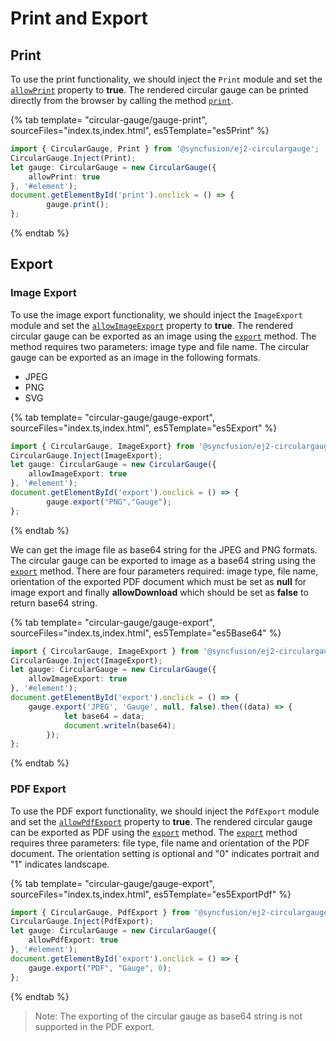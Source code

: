 
# Print and Export

## Print

To use the print functionality, we should inject the `Print` module and set the [`allowPrint`](../api/circular-gauge/#allowprint) property to **true**. The rendered circular gauge can be printed directly from the browser by calling the method [`print`](../api/circular-gauge/#print).

<!-- markdownlint-disable MD036 -->

{% tab template= "circular-gauge/gauge-print", sourceFiles="index.ts,index.html", es5Template="es5Print" %}

```typescript
import { CircularGauge, Print } from '@syncfusion/ej2-circulargauge';
CircularGauge.Inject(Print);
let gauge: CircularGauge = new CircularGauge({
    allowPrint: true
}, '#element');
document.getElementById('print').onclick = () => {
        gauge.print();
};
```

{% endtab %}

## Export

### Image Export

To use the image export functionality, we should inject the `ImageExport` module and set the [`allowImageExport`](../api/circular-gauge/#allowimageexport) property to **true**. The rendered circular gauge can be exported as an image using the [`export`](../api/circular-gauge/#export) method. The method requires two parameters: image type and file name. The circular gauge can be exported as an image in the following formats.

* JPEG
* PNG
* SVG

{% tab template= "circular-gauge/gauge-export", sourceFiles="index.ts,index.html", es5Template="es5Export" %}

```typescript
import { CircularGauge, ImageExport} from '@syncfusion/ej2-circulargauge';
CircularGauge.Inject(ImageExport);
let gauge: CircularGauge = new CircularGauge({
    allowImageExport: true
}, '#element');
document.getElementById('export').onclick = () => {
        gauge.export("PNG","Gauge");
};
```

{% endtab %}

We can get the image file as base64 string for the JPEG and PNG formats. The circular gauge can be exported to image as a base64 string using the [`export`](../api/circular-gauge/#export) method. There are four parameters required: image type, file name, orientation of the exported PDF document which must be set as **null** for image export and finally **allowDownload** which should be set as **false** to return base64 string.

{% tab template= "circular-gauge/gauge-export", sourceFiles="index.ts,index.html", es5Template="es5Base64" %}

```typescript
import { CircularGauge, ImageExport } from '@syncfusion/ej2-circulargauge';
CircularGauge.Inject(ImageExport);
let gauge: CircularGauge = new CircularGauge({
    allowImageExport: true
}, '#element');
document.getElementById('export').onclick = () => {
    gauge.export('JPEG', 'Gauge', null, false).then((data) => {
            let base64 = data;
            document.writeln(base64);
        });
};
```

{% endtab %}

### PDF Export

To use the PDF export functionality, we should inject the `PdfExport` module and set the [`allowPdfExport`](../api/circular-gauge/#allowpdfexport) property to **true**. The rendered circular gauge can be exported as PDF using the [`export`](../api/circular-gauge/#export) method. The [`export`](../api/circular-gauge/#export) method requires three parameters: file type, file name and orientation of the PDF document. The orientation setting is optional and "0" indicates portrait and "1" indicates landscape.

{% tab template= "circular-gauge/gauge-export", sourceFiles="index.ts,index.html", es5Template="es5ExportPdf" %}

```typescript
import { CircularGauge, PdfExport } from '@syncfusion/ej2-circulargauge';
CircularGauge.Inject(PdfExport);
let gauge: CircularGauge = new CircularGauge({
    allowPdfExport: true
}, '#element');
document.getElementById('export').onclick = () => {
    gauge.export("PDF", "Gauge", 0);
};
```

{% endtab %}

>Note: The exporting of the circular gauge as base64 string is not supported in the PDF export.
